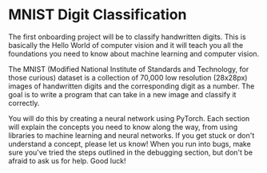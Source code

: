 # MNIST Digit Classification
The first onboarding project will be to classify handwritten digits. This is basically the Hello World of computer vision and it will teach you all the foundations you need to know about machine learning and computer vision.

The MNIST (Modified National Institute of Standards and Technology, for those curious) dataset is a collection of 70,000 low resolution (28x28px) images of handwritten digits and the corresponding digit as a number. The goal is to write a program that can take in a new image and classify it correctly.

You will do this by creating a neural network using PyTorch. Each section will explain the concepts you need to know along the way, from using libraries to machine learning and neural networks. If you get stuck or don't understand a concept, please let us know! When you run into bugs, make sure you've tried the steps outlined in the debugging section, but don't be afraid to ask us for help. Good luck!